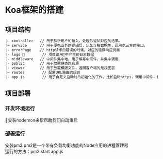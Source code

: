 # Koa框架的搭建

## 项目结构

```txt
|— controller   // 用于解析用户的输入，处理后返回对应的结果。
|— service      // 用于便携业务的逻辑层，比如连接数据库，调用第三方的接口。
|- errorPage    // http请求的错误的时候，对应的错误响应页面
|- logs         // 项目运用中产生的日志数据
|- middleware   // 中间件集中地，用于编写中间件，并集中调用
|- public       // 用于放置静态的资源
|- views/       // 用于放置模版文件，返回客户端的是视图层
|— routes        // 配置URL路由的规则
|- app.js        // 用于自定义启动时的初始化的工作，比如启动https，调用中间件，启动路由等等。

```

## 项目部署
### 开发环境运行  
安装nodemon来帮帮助我们自动重启
### 部署运行
安装pm2 pm2是一个带有负载均衡功能的Node应用的进程管理器<br>
运行的方法：pm2 start app.js